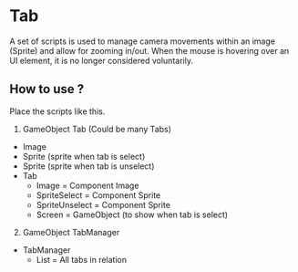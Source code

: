 # Tab

A set of scripts is used to manage camera movements within an image (Sprite) and allow for zooming in/out. 
When the mouse is hovering over an UI element, it is no longer considered voluntarily. 

## How to use ?
Place the scripts like this.

1. GameObject Tab (Could be many Tabs)
 * Image
 * Sprite (sprite when tab is select)
 * Sprite (sprite when tab is unselect)
 * Tab
   * Image = Component Image
   * SpriteSelect = Component Sprite
   * SpriteUnselect = Component Sprite
   * Screen = GameObject (to show when tab is select)

2. GameObject TabManager
 * TabManager
   * List<Tab> = All tabs in relation
